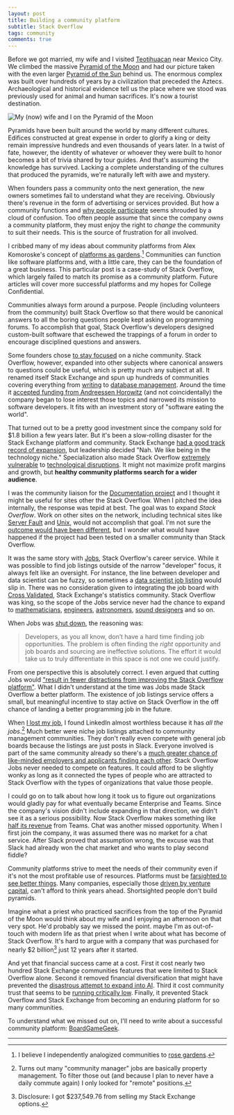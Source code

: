 ```yaml
---
layout: post
title: Building a community platform
subtitle: Stack Overflow
tags: community 
comments: true
---
```


Before we got married, my wife and I visited
[Teotihuacan](https://en.wikipedia.org/wiki/Teotihuacan) near Mexico
City. We climbed the massive [Pyramid of the
Moon](https://en.wikipedia.org/wiki/Pyramid_of_the_Moon) and had our
picture taken with the even larger [Pyramid of the
Sun](https://en.wikipedia.org/wiki/Pyramid_of_the_Sun) behind us. The
enormous complex was built over hundreds of years by a civilization
that preceded the Aztecs. Archaeological and historical evidence tell
us the place where we stood was previously used for animal and human
sacrifices. It's now a tourist destination.

![My (now) wife and I on the Pyramid of the
Moon](/images/usonthemoon.jpg)

Pyramids have been built around the world by many different
cultures. Edifices constructed at great expense in order to glorify a
king or deity remain impressive hundreds and even thousands of years
later. In a twist of fate, however, the identity of whatever or
whoever they were built to honor becomes a bit of trivia shared by
tour guides. And that's assuming the knowledge has survived. Lacking a
complete understanding of the cultures that produced the pyramids,
we're naturally left with awe and mystery.

When founders pass a community onto the next generation, the new
owners sometimes fail to understand what they are receiving. Obviously
there's revenue in the form of advertising or services provided. But
how a community functions and [why people
participate](/2016/07/13/QA_economics.html) seems shrouded by a cloud
of confusion. Too often people assume that since the company _owns_ a
community platform, they must enjoy the right to _change_ the
community to suit their needs. This is the source of frustration for
all involved.

I cribbed many of my ideas about community platforms from Alex
Komoroske's concept of [platforms as
gardens](komoroske.com/gardening-platforms).[^1] Communities can
function like software platforms and, with a little care, they can be
the foundation of a great business. This particular post is a
case-study of Stack Overflow, which largely failed to match its
promise as a community platform. Future articles will cover more
successful platforms and my hopes for College Confidential.

Communities always form around a purpose. People (including volunteers
from the community) built Stack Overflow so that there would be
canonical answers to all the boring questions people kept asking on
programming forums. To accomplish that goal, Stack Overflow's
developers designed custom-built software that eschewed the trappings
of a forum in order to encourage disciplined questions and answers.

Some founders chose [to stay focused](/2019/12/11/founders.html) on a
niche community. Stack Overflow, however, expanded into other subjects
where canonical answers to questions could be useful, which is pretty
much any subject at all. It renamed itself Stack Exchange and spun up
hundreds of communities covering everything from
[writing](https://writing.stackexchange.com/) to [database
management](https://dba.stackexchange.com/). Around the time it
[accepted funding from Andreessen
Horowitz](https://web.archive.org/web/20190212075510/https://stackoverflow.blog/2015/01/20/andreessen-horowitz-invests-in-stack-exchange/)
(and not coincidentally) the company began to lose interest those
topics and narrowed its mission to software developers. It fits with
an investment story of "software eating the world".

That turned out to be a pretty good investment since the company sold
for $1.8 billion a few years later. But it's been a slow-rolling
disaster for the Stack Exchange platform and community. Stack Exchange
[had a good track record of
expansion](/2021/08/19/community_startup.html), but leadership decided
"Nah. We like being in the technology niche." Specialization also made
Stack Overflow [extremely vulnerable](/2023/05/17/so_business.html) to
[technological disruptions](/2023/06/02/strike_comentary.html). It
might not maximize profit margins and growth, but **healthy community
platforms search for a wider audience**.

I was the community liaison for the [Documentation
project](https://meta.stackoverflow.com/questions/303865/warlords-of-documentation-a-proposed-expansion-of-stack-overflow)
and I thought it might be useful for sites other the Stack
Overflow. When I pitched the idea internally, the response was tepid
at best. The goal was to expand _Stack Overflow_. Work on other sites
on the network, including technical sites like [Server
Fault](https://serverfault.com/) and
[Unix](https://unix.stackexchange.com/), would not accomplish that
goal. I'm not sure the [outcome would have been
different](https://meta.stackoverflow.com/questions/354217/sunsetting-documentation),
but I wonder what would have happened if the project had been tested
on a smaller community than Stack Overflow.

It was the same story with [Jobs](https://stackoverflow.com/jobs/),
Stack Overflow's career service. While it was possible to find job
listings outside of the narrow "developer" focus, it always felt like
an oversight. For instance, the line between developer and data
scientist can be fuzzy, so sometimes a [data scientist job
listing](https://web.archive.org/web/20180828232025/https://stackoverflow.com/jobs/155241/data-scientist-national-security-agency)
would slip in. There was no consideration given to integrating the job
board with [Cross Validated](https://stats.stackexchange.com/), Stack
Exchange's statistics community. Stack Overflow was king, so the scope
of the Jobs service never had the chance to expand to
[mathematicians](https://mathoverflow.net/),
[engineers](https://engineering.stackexchange.com/),
[astronomers](https://astronomy.stackexchange.com/), [sound
designers](https://sound.stackexchange.com/) and so on.

When Jobs was [shut
down](https://meta.stackoverflow.com/questions/415293/sunsetting-jobs-developer-story),
the reasoning was:

>  Developers, as you all know, don’t have a hard time finding job
>  opportunities. The problem is often finding the _right_ opportunity
>  and job boards and sourcing are ineffective solutions. The effort
>  it would take us to truly differentiate in this space is not one we
>  could justify.

From one perspective this is absolutely correct. I even argued that
cutting Jobs would ["result in fewer distractions from improving the
Stack Overflow platform"](/2021/04/27/reading_tealeaves.html). What I
didn't understand at the time was Jobs made Stack Overflow a better
platform. The existence of job listings service offers a small, but
meaningful incentive to stay active on Stack Overflow in the off
chance of landing a better programming job in the future.

When [I lost my job](/2021/04/23/job_hunting.html), I found LinkedIn
almost worthless because it has _all the jobs_.[^2] Much better were
niche job listings attached to community management communities. They
don't really even compete with general job boards because the listings
are just posts in Slack. Everyone involved is part of the same
community already so there's a [much greater chance of like-minded
employers and applicants finding each
other](/2022/05/23/community_product.html). Stack Overflow Jobs never
needed to compete on features. It could afford to be slightly wonky as
long as it connected the types of people who are attracted to Stack
Overflow with the types of organizations that value those people.

I could go on to talk about how long it took us to figure out
organizations would gladly pay for what eventually became Enterprise
and Teams. Since the company's vision didn't include expanding in that
direction, we didn't see it as a serious possibility. Now Stack
Overflow makes something like [half its
revenue](/2023/05/17/so_business.html) from Teams. Chat was another
missed opportunity. When I first join the company, it was assumed
there was no market for a chat service. After Slack proved that
assumption wrong, the excuse was that Slack had already won the chat
market and who wants to play second fiddle?

Community platforms strive to meet the needs of their community even
if it's not the most profitable use of resources. Platforms must be
[farsighted to see better
things](https://www.youtube.com/watch?v=CqqHo8to-6A). Many companies,
especially those [driven by venture
capital](https://www.youtube.com/watch?v=CqqHo8to-6A), can't afford to
think years ahead. Shortsighted people don't build pyramids. 

Imagine what a priest who practiced sacrifices from the top of the
Pyramid of the Moon would think about my wife and I enjoying an
afternoon on that very spot. He'd probably say we missed the
point. maybe I'm as out-of-touch with modern life as that priest when
I write about what has become of Stack Overflow. It's hard to argue
with a company that was purchased for nearly $2 billion[^3] just 12
years after it started.

And yet that financial success came at a cost. First it cost nearly
two hundred Stack Exchange communities features that were limited to
Stack Overflow alone. Second it removed financial diversification that
might have prevented the [disastrous attempt to expand into
AI](/2023/06/26/problem_ai.html). Third it cost community trust that
seems to be [running critically
low](/2023/10/16/catija.html). Finally, it prevented Stack Overflow
and Stack Exchange from becoming an enduring platform for so many
communities. 

To understand what we missed out on, I'll need to write about a
successful community platform:
[BoardGameGeek](https://boardgamegeek.com/wiki/page/Welcome_to_BoardGameGeek).

---
 

[^1]: I believe I independently analogized communities to 
    [rose gardens](/2020/02/07/rose_parable.html).
    
[^2]: Turns out many "community manager" jobs are basically property
    management. To filter those out (and because I plan to never have
    a daily commute again) I only looked for "remote" positions.
    
[^3]: Disclosure: I got $237,549.76 from selling my Stack Exchange
    options.

<!-- Recently I gave an internal presentation about the purpose of the
College Confidential community. I pointed out that [our
site](https://www.collegeconfidential.com/about-us/) currently claims:

> College Confidential is your gateway to real, unfiltered guidance to
> higher education, through the power of community.

But I would phrase our purpose[^1] a bit differently:

> CC exists to help students plan and prepare for success in higher
> education.

I purposely removed any reference to "community" because it's a means
to an end rather than core to our purpose. Even though a significant
percentage of our site traffic ends up in the forums, hosting a
community only makes sense in so far as it helps ups achieve our goals
around education.

Members of our community don't see it that way, of course. I'm
thrilled to be working for a community that have developed lifelong
friendships and has an active off-topic section. Sometimes those
connections can produce [unexpected
value](https://jlericson.com/2022/05/23/community_product.html) and I
don't want to lose them. But I never want to mistake this very good
thing for our ultimate purpose in hosting it.


---

[^1]: I gave other people a chance to articulate our purpose and we
    all had similar answers. Encouraging!
-->
